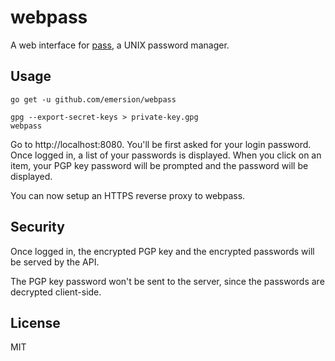 # webpass

A web interface for [pass](https://www.passwordstore.org/), a UNIX password manager.

## Usage

```shell
go get -u github.com/emersion/webpass

gpg --export-secret-keys > private-key.gpg
webpass
```

Go to http://localhost:8080. You'll be first asked for your login password.
Once logged in, a list of your passwords is displayed. When you click on an
item, your PGP key password will be prompted and the password will be displayed.

You can now setup an HTTPS reverse proxy to webpass.

## Security

Once logged in, the encrypted PGP key and the encrypted passwords will be served
by the API.

The PGP key password won't be sent to the server, since the passwords are
decrypted client-side.

## License

MIT
